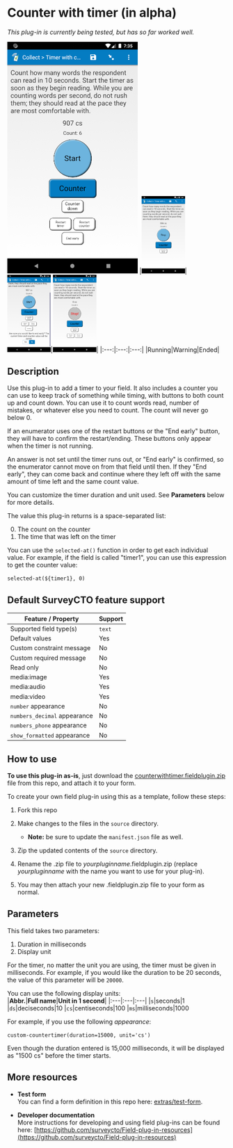 # Counter with timer (in alpha)

*This plug-in is currently being tested, but has so far worked well.*

![](extras/preview-images/paused.png)
|<img src="extras/preview-images/running.png" width="100px">|<img src="extras/preview-images/end-early-warning.png" width="100px">|<img src="extras/preview-images/timer-end.png" width="100px">|
|:---:|:---:|:---:|
|Running|Warning|Ended|

## Description

Use this plug-in to add a timer to your field. It also includes a counter you can use to keep track of something while timing, with buttons to both count up and count down. You can use it to count words read, number of mistakes, or whatever else you need to count. The count will never go below 0.

If an enumerator uses one of the restart buttons or the "End early" button, they will have to confirm the restart/ending. These buttons only appear when the timer is not running.

An answer is not set until the timer runs out, or "End early" is confirmed, so the enumerator cannot move on from that field until then. If they "End early", they can come back and continue where they left off with the same amount of time left and the same count value.

You can customize the timer duration and unit used. See **Parameters** below for more details.

The value this plug-in returns is a space-separated list:

0. The count on the counter
1. The time that was left on the timer

You can use the `selected-at()` function in order to get each individual value. For example, if the field is called "timer1", you can use this expression to get the counter value:

    selected-at(${timer1}, 0)

## Default SurveyCTO feature support

| Feature / Property | Support |
| --- | --- |
| Supported field type(s) | `text`|
| Default values | Yes |
| Custom constraint message | No |
| Custom required message | No |
| Read only | No |
| media:image | Yes |
| media:audio | Yes |
| media:video | Yes |
| `number` appearance | No |
| `numbers_decimal` appearance | No |
| `numbers_phone` appearance | No |
| `show_formatted` appearance | No |

## How to use

**To use this plug-in as-is**, just download the [counterwithtimer.fieldplugin.zip](countertimer.fieldplugin.zip) file from this repo, and attach it to your form.

To create your own field plug-in using this as a template, follow these steps:

1. Fork this repo
1. Make changes to the files in the `source` directory.

    * **Note:** be sure to update the `manifest.json` file as well.

1. Zip the updated contents of the `source` directory.
1. Rename the .zip file to *yourpluginname*.fieldplugin.zip (replace *yourpluginname* with the name you want to use for your plug-in).
1. You may then attach your new .fieldplugin.zip file to your form as normal.

## Parameters

This field takes two parameters:

1. Duration in milliseconds
2. Display unit

For the timer, no matter the unit you are using, the timer must be given in milliseconds. For example, if you would like the duration to be 20 seconds, the value of this parameter will be `20000`.

You can use the following display units:  
|**Abbr.**|**Full name**|**Unit in 1 second**|
|:---|:---|:---|
|`s`|seconds|1
|`ds`|deciseconds|10
|`cs`|centiseconds|100
|`ms`|milliseconds|1000

For example, if you use the following *appearance*:

    custom-countertimer(duration=15000, unit='cs')

Even though the duration entered is 15,000 milliseconds, it will be displayed as "1500 cs" before the timer starts.


## More resources

* **Test form**  
You can find a form definition in this repo here: [extras/test-form](extras/test-form).

* **Developer documentation**  
More instructions for developing and using field plug-ins can be found here: [https://github.com/surveycto/Field-plug-in-resources](https://github.com/surveycto/Field-plug-in-resources)